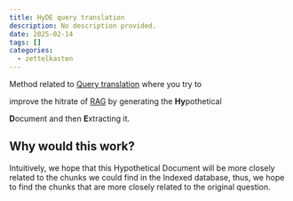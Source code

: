 ```yaml
---
title: HyDE query translation
description: No description provided.
date: 2025-02-14
tags: []
categories:
  - zettelkasten
---
```


Method related to [Query translation](Query%20translation.md) where you try to

improve the hitrate of [RAG](RAG.md) by generating the **Hy**pothetical

**D**ocument and then **E**xtracting it.

## Why would this work?

Intuitively, we hope that this Hypothetical Document will be more closely related to the chunks we could find in the Indexed database, thus, we hope to find the chunks that are more closely related to the original question.
